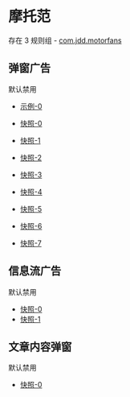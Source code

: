 # 摩托范

存在 3 规则组 - [com.jdd.motorfans](/src/apps/com.jdd.motorfans.ts)

## 弹窗广告

默认禁用

- [示例-0](https://user-images.githubusercontent.com/44717382/270852019-b0296eaa-a378-49b3-877b-acefca2a7d58.gif)

- [快照-0](https://i.gkd.li/import/12733646)
- [快照-1](https://i.gkd.li/import/12798654)
- [快照-2](https://i.gkd.li/import/12878843)
- [快照-3](https://i.gkd.li/import/12913956)
- [快照-4](https://i.gkd.li/import/13188861)
- [快照-5](https://i.gkd.li/import/12840710)
- [快照-6](https://i.gkd.li/import/13188928)
- [快照-7](https://i.gkd.li/import/12826288)

## 信息流广告

默认禁用

- [快照-0](https://i.gkd.li/import/12826382)
- [快照-1](https://i.gkd.li/import/12829069)

## 文章内容弹窗

默认禁用

- [快照-0](https://i.gkd.li/import/12888087)
